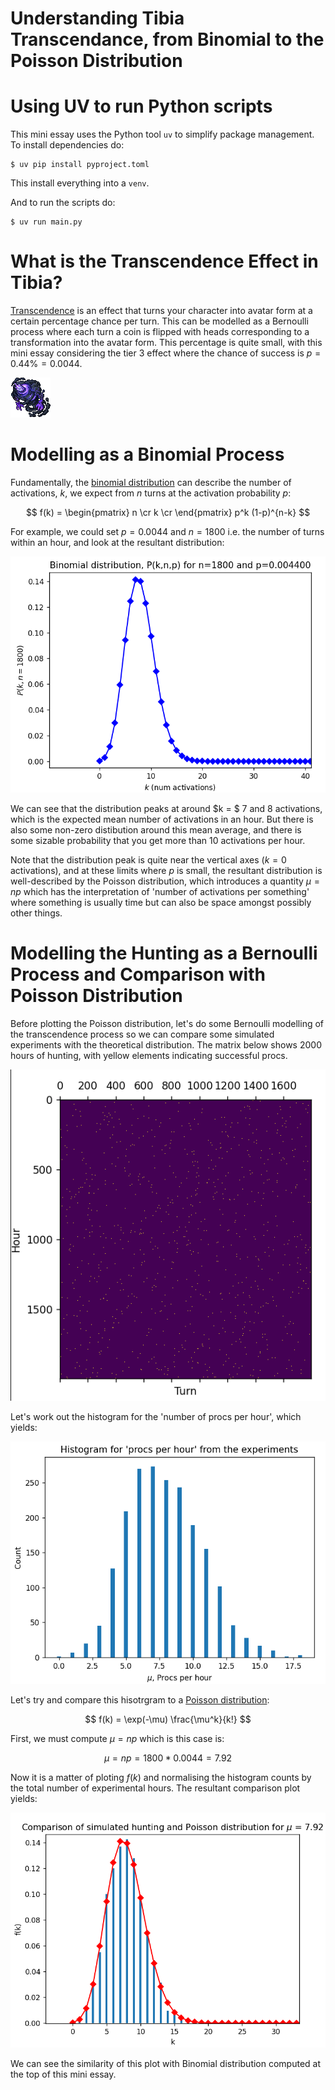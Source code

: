# Understanding Tibia Transcendance, from Binomial to the Poisson Distribution

# Using UV to run Python scripts

This mini essay uses the Python tool `uv` to simplify package management.  To install dependencies do:
~~~
$ uv pip install pyproject.toml
~~~
This install everything into a `venv`.

And to run the scripts do:
~~~
$ uv run main.py
~~~

# What is the Transcendence Effect in Tibia?

[Transcendence](https://tibia.fandom.com/wiki/Transcendence) is an effect that turns your character into avatar form at a certain percentage chance per turn. This can be modelled as a Bernoulli process where each turn a coin is flipped with heads corresponding to a transformation into the avatar form.  This percentage is quite small, with this mini essay considering the tier 3 effect where the chance of success is $p = 0.44\% = 0.0044$.

![Storm](./images/Avatar_of_Storm.gif)

# Modelling as a Binomial Process

Fundamentally, the [binomial distribution](https://docs.scipy.org/doc/scipy/reference/generated/scipy.stats.binom.html) can describe the number of activations, $k$, we expect from $n$ turns at the activation probability $p$:

$$
f(k) = \begin{pmatrix}
n \cr
k \cr
\end{pmatrix} p^k (1-p)^{n-k}
$$

For example, we could set $p=0.0044$ and $n=1800$ i.e. the number of turns within an hour, and look at the resultant distribution:

![binom_dist](./images/binom_trans_1.png)

We can see that the distribution peaks at around $k = $ 7 and 8 activations, which is the expected mean number of activations in an hour.  But there is also some non-zero distibution around this mean average, and there is some sizable probability that you get more than 10 activations per hour.

Note that the distribution peak is quite near the vertical axes ($k = 0$ activations), and at these limits where $p$ is small, the resultant distribution is well-described by the Poisson distribution, which introduces a quantity $\mu=np$ which has the interpretation of 'number of activations per something' where something is usually time but can also be space amongst possibly other things.

# Modelling the Hunting as a Bernoulli Process and Comparison with Poisson Distribution

Before plotting the Poisson distribution, let's do some Bernoulli modelling of the transcendence process so we can compare some simulated experiments with the theoretical distribution.  The matrix below shows 2000 hours of hunting, with yellow elements indicating successful procs.

![trans_procs](./images/transcendence_procs.png)

Let's work out the histogram for the 'number of procs per hour', which yields:

![procs_histogram](./images/procs_per_hour_histo.png)

Let's try and compare this hisotrgram to a [Poisson distribution](https://docs.scipy.org/doc/scipy/reference/generated/scipy.stats.poisson.html):

$$
f(k) = \exp(-\mu) \frac{\mu^k}{k!}
$$

First, we must compute $\mu = np$ which is this case is:

$$
\mu = np = 1800 * 0.0044 = 7.92
$$

Now it is a matter of ploting $f(k)$ and normalising the histogram counts by the total number of experimental hours. The resultant comparison plot yields:

![hist_vs_poisson](./images/hist_vs_poisson.png)

We can see the similarity of this plot with Binomial distribution computed at the top of this mini essay.